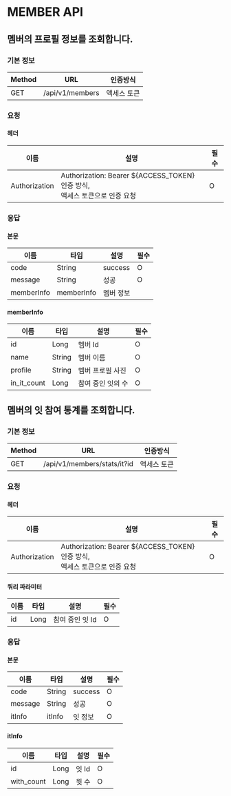 # MEMBER API

## 멤버의 프로필 정보를 조회합니다.

### 기본 정보

| Method | URL             | 인증방식   |
|--------|-----------------|--------|
| GET    | /api/v1/members | 액세스 토큰 |

### 요청

#### 헤더

| 이름            | 설명                                                               | 필수 |
|---------------|------------------------------------------------------------------|----|
| Authorization | Authorization: Bearer ${ACCESS_TOKEN} 인증 방식, <br> 액세스 토큰으로 인증 요청 | O  |

### 응답

#### 본문

| 이름         | 타입         | 설명      | 필수 |
|------------|------------|---------|----|
| code       | String     | success | O  |
| message    | String     | 성공      | O  |
| memberInfo | memberInfo | 멤버 정보   |    |

#### memberInfo

| 이름          | 타입     | 설명         | 필수 |
|-------------|--------|------------|----|
| id          | Long   | 멤버 Id      | O  |
| name        | String | 멤버 이름      | O  |
| profile     | String | 멤버 프로필 사진  | O  |
| in_it_count | Long   | 참여 중인 잇의 수 | O  |

## 멤버의 잇 참여 통계를 조회합니다.

### 기본 정보

| Method | URL                         | 인증방식   |
|--------|-----------------------------|--------|
| GET    | /api/v1/members/stats/it?id | 액세스 토큰 |

### 요청

#### 헤더

| 이름            | 설명                                                               | 필수 |
|---------------|------------------------------------------------------------------|----|
| Authorization | Authorization: Bearer ${ACCESS_TOKEN} 인증 방식, <br> 액세스 토큰으로 인증 요청 | O  |

#### 쿼리 파라미터

| 이름 | 타입   | 설명         | 필수 |
|----|------|------------|----|
| id | Long | 참여 중인 잇 Id | O  |

### 응답

#### 본문

| 이름      | 타입     | 설명      | 필수 |
|---------|--------|---------|----|
| code    | String | success | O  |
| message | String | 성공      | O  |
| itInfo  | itInfo | 잇 정보    | O  |

#### itInfo

| 이름         | 타입   | 설명   | 필수 |
|------------|------|------|----|
| id         | Long | 잇 Id | O  |
| with_count | Long | 윗 수  | O  |
